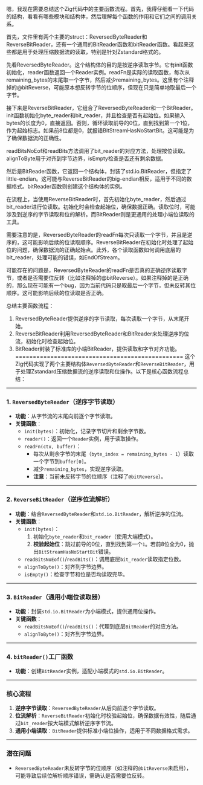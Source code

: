 嗯，我现在需要总结这个Zig代码中的主要函数流程。首先，我得仔细看一下代码的结构，看看有哪些模块和结构体，然后理解每个函数的作用和它们之间的调用关系。

首先，文件里有两个主要的struct：ReversedByteReader和ReverseBitReader，还有一个通用的BitReader函数和bitReader函数。看起来这些都是用于处理压缩数据流的读取，特别是针对Zstandard格式的。

先看ReversedByteReader。这个结构体的目的是按逆序读取字节。它有init函数初始化，reader函数返回一个Reader实例。readFn是实际的读取函数，每次从remaining_bytes的末尾取一个字节，然后减少remaining_bytes。这里有个注释掉的@bitReverse，可能原本想反转字节的位顺序，但现在只是简单地取最后一个字节。

接下来是ReverseBitReader，它组合了ReversedByteReader和一个BitReader。init函数初始化byte_reader和bit_reader，并且检查是否有起始位。如果输入bytes的长度为0，直接返回。否则，循环读取前导的0位，直到找到第一个1位，作为起始标志。如果前8位都是0，就报错BitStreamHasNoStartBit。这可能是为了确保数据流的正确性。

readBitsNoEof和readBits方法调用了bit_reader的对应方法，处理按位读取。alignToByte用于对齐到字节边界，isEmpty检查是否还有剩余数据。

然后是BitReader函数，它返回一个结构体，封装了std.io.BitReader，但指定了little-endian。这可能与ReverseBitReader的big-endian相反，适用于不同的数据格式。bitReader函数则创建这个结构体的实例。

在流程上，当使用ReverseBitReader时，首先初始化byte_reader，然后通过bit_reader进行位读取。初始化时会检查起始位，确保数据正确。读取位时，可能涉及到逆序的字节读取和位的解析。而BitReader则是更通用的处理小端位读取的工具。

需要注意的是，ReversedByteReader的readFn每次只读取一个字节，并且是逆序的，这可能影响后续的位读取顺序。ReverseBitReader在初始化时处理了起始位的问题，确保数据流的正确起始点。此外，各个读取函数如何调用底层的bit_reader，处理可能的错误，如EndOfStream。

可能存在的问题是，ReversedByteReader的readFn是否真的正确逆序读取字节，或者是否需要位反转（比如注释掉的@bitReverse）。如果注释掉的是正确的，那么现在可能有一个bug，因为当前代码只是取最后一个字节，但未反转其位顺序。这可能影响后续的位读取是否正确。

总结主要函数流程：

1. ReversedByteReader提供逆序的字节读取，每次读取一个字节，从末尾开始。
2. ReverseBitReader利用ReversedByteReader和BitReader来处理逆序的位流，初始化时检查起始位。
3. BitReader封装了标准库的小端BitReader，提供读取和字节对齐功能。
================================================
这个Zig代码实现了两个主要结构体`ReversedByteReader`和`ReverseBitReader`，用于处理Zstandard压缩数据流的逆序读取和位操作。以下是核心函数流程总结：

---

### **1. `ReversedByteReader`（逆序字节读取）**
- **功能**：从字节流的末尾向前逐个字节读取。
- **关键函数**：
  - `init(bytes)`：初始化，记录字节切片和剩余字节数。
  - `reader()`：返回一个`Reader`实例，用于读取操作。
  - `readFn(ctx, buffer)`：
    - 每次从剩余字节的末尾（`byte_index = remaining_bytes - 1`）读取一个字节到`buffer[0]`。
    - 减少`remaining_bytes`，实现逆序读取。
    - **注意**：当前未反转字节的位顺序（注释了`@bitReverse`）。

---

### **2. `ReverseBitReader`（逆序位流解析）**
- **功能**：结合`ReversedByteReader`和`std.io.BitReader`，解析逆序的位流。
- **关键函数**：
  - `init(bytes)`：
    1. 初始化`byte_reader`和`bit_reader`（使用大端模式）。
    2. **校验起始位**：跳过前导的0位，直到找到第一个`1`。若前8位全为0，抛出`BitStreamHasNoStartBit`错误。
  - `readBitsNoEof()`/`readBits()`：调用底层`bit_reader`读取指定位数。
  - `alignToByte()`：对齐到字节边界。
  - `isEmpty()`：检查字节和位是否均读取完毕。

---

### **3. `BitReader`（通用小端位读取器）**
- **功能**：封装`std.io.BitReader`为小端模式，提供通用位操作。
- **关键函数**：
  - `readBitsNoEof()`/`readBits()`：代理到底层`BitReader`的对应方法。
  - `alignToByte()`：对齐到字节边界。

---

### **4. `bitReader()`工厂函数**
- **功能**：创建`BitReader`实例，适配小端模式的`std.io.BitReader`。

---

### **核心流程**
1. **逆序字节读取**：`ReversedByteReader`从后向前逐个字节读取。
2. **位流解析**：`ReverseBitReader`初始化时校验起始位，确保数据有效性，随后通过`bit_reader`按大端模式解析逆序字节流。
3. **通用小端读取**：`BitReader`提供标准小端位操作，适用于不同数据格式需求。

---

### **潜在问题**
- `ReversedByteReader`未反转字节的位顺序（如注释的`@bitReverse`未启用），可能导致后续位解析顺序错误，需确认是否需要位反转。